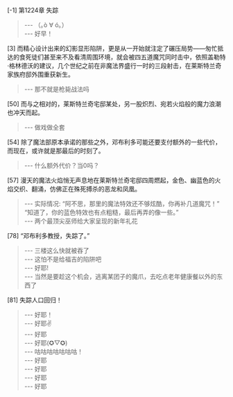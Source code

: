 
[-1] 第1224章 失踪
>--- （｡ò ∀ ó｡）<br>
>--- 好早！<br>

[3] 而精心设计出来的幻影显形陷阱，更是从一开始就注定了碾压局势——匆忙抵达的食死徒们甚至来不及看清周围环境，就会被四五道魔咒同时击中，依照盖勒特·格林德沃的建议，几个世纪之前在非魔法界盛行一时的三段射击，在莱斯特兰奇家族府邸外围重获新生。
>--- 那不就是枪毙战法吗<br>

[50] 而与之相对的，莱斯特兰奇宅邸某处，另一股炽烈、宛若火焰般的魔力浪潮也冲天而起。
>--- 做戏做全套<br>

[54] 除了魔法部原本承诺的那些之外，邓布利多可能还要支付额外的一些代价，而现在，或许就是那最后的时刻了。
>--- 什么额外代价？当0吗？<br>

[57] 漫天的魔法火焰悄无声息地在莱斯特兰奇宅邸四周燃起，金色、幽蓝色的火焰交织、翻涌，仿佛正在殊死搏杀的恶龙和凤凰。
>--- 实际情况:
“阿不思，那里的魔法特效还不够炫酷，你再补几道魔咒！”
“知道了，你的蓝色特效也有点粗糙，最后再弄的像一些。”<br>
>--- 两个最顶尖巫师给大家呈现的新年礼花<br>

[78] “邓布利多教授，失踪了。”
>--- 三楼这么快就被吞了<br>
>--- 这怕不是给福吉的陷阱吧<br>
>--- 好耶!<br>
>--- 当然是要趁这个机会，逃离某团子的魔爪，去吃点老年健康餐以外的东西了<br>

[81] 失踪人口回归！
>--- 好耶！<br>
>--- 好耶✌<br>
>--- 好耶<br>
>--- 好耶(✪▽✪)<br>
>--- 咕咕咕咕咕咕咕！<br>
>--- 好耶<br>
>--- 好耶<br>
>--- 好耶<br>
>--- 好耶<br>
